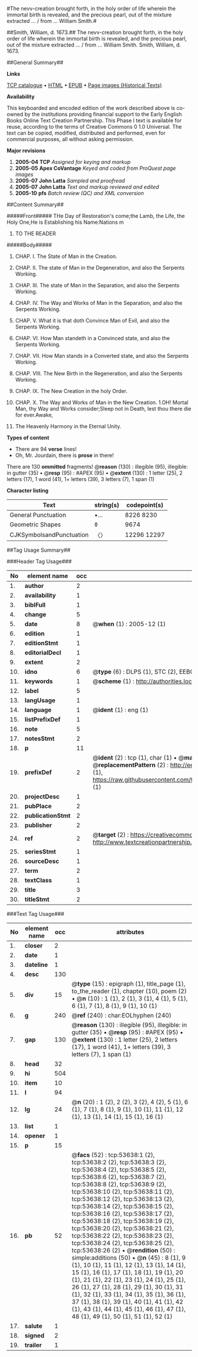 #The nevv-creation brought forth, in the holy order of life wherein the immortal birth is revealed, and the precious pearl, out of the mixture extracted ... / from ... William Smith.#

##Smith, William, d. 1673.##
The nevv-creation brought forth, in the holy order of life wherein the immortal birth is revealed, and the precious pearl, out of the mixture extracted ... / from ... William Smith.
Smith, William, d. 1673.

##General Summary##

**Links**

[TCP catalogue](http://www.ota.ox.ac.uk/tcp/)  • 
[HTML](http://tei.it.ox.ac.uk/tcp/Texts-HTML/free/A60/A60647.html)  • 
[EPUB](http://tei.it.ox.ac.uk/tcp/Texts-EPUB/free/A60/A60647.epub) • 
[Page images (Historical Texts)](https://data.historicaltexts.jisc.ac.uk/view?pubId=eebo-12076423e&pageId=eebo-12076423e-53638-1)

**Availability**

This keyboarded and encoded edition of the
	       work described above is co-owned by the institutions
	       providing financial support to the Early English Books
	       Online Text Creation Partnership. This Phase I text is
	       available for reuse, according to the terms of Creative
	       Commons 0 1.0 Universal. The text can be copied,
	       modified, distributed and performed, even for
	       commercial purposes, all without asking permission.

**Major revisions**

1. __2005-04__ __TCP__ *Assigned for keying and markup*
1. __2005-05__ __Apex CoVantage__ *Keyed and coded from ProQuest page images*
1. __2005-07__ __John Latta__ *Sampled and proofread*
1. __2005-07__ __John Latta__ *Text and markup reviewed and edited*
1. __2005-10__ __pfs__ *Batch review (QC) and XML conversion*

##Content Summary##

#####Front#####
THe Day of Restoration's come;the Lamb, the Life, the Holy One,He is Establishing his Name:Nations m
1. TO THE READER

#####Body#####

1. CHAP. I. The State of Man in the Creation.

1. CHAP. II. The state of Man in the Degeneration, and also the Serpents Working.

1. CHAP. III. The state of Man in the Separation, and also the Serpents Working.

1. CHAP. IV. The Way and Works of Man in the Separation, and also the Serpents Working.

1. CHAP. V. What it is that doth Convince Man of Evil, and also the Serpents Working.

1. CHAP. VI. How Man standeth in a Convinced state, and also the Serpents Working.

1. CHAP. VII. How Man stands in a Converted state, and also the Serpents Working.

1. CHAP. VIII. The New Birth in the Regeneration, and also the Serpents Working.

1. CHAP. IX. The New Creation in the holy Order.

1. CHAP. X. The Way and Works of Man in the New Creation.
1.OH! Mortal Man, thy Way and Works consider;Sleep not in Death, lest thou there die for ever.Awake,
1. The Heavenly Harmony in the Eternal Unity.

**Types of content**

  * There are 94 **verse** lines!
  * Oh, Mr. Jourdain, there is **prose** in there!

There are 130 **ommitted** fragments! 
 @__reason__ (130) : illegible (95), illegible: in gutter (35)  •  @__resp__ (95) : #APEX (95)  •  @__extent__ (130) : 1 letter (25), 2 letters (17), 1 word (41), 1+ letters (39), 3 letters (7), 1 span (1)

**Character listing**


|Text|string(s)|codepoint(s)|
|---|---|---|
|General Punctuation|•…|8226 8230|
|Geometric Shapes|◊|9674|
|CJKSymbolsandPunctuation|〈〉|12296 12297|

##Tag Usage Summary##

###Header Tag Usage###

|No|element name|occ|attributes|
|---|---|---|---|
|1.|__author__|2||
|2.|__availability__|1||
|3.|__biblFull__|1||
|4.|__change__|5||
|5.|__date__|8| @__when__ (1) : 2005-12 (1)|
|6.|__edition__|1||
|7.|__editionStmt__|1||
|8.|__editorialDecl__|1||
|9.|__extent__|2||
|10.|__idno__|6| @__type__ (6) : DLPS (1), STC (2), EEBO-CITATION (1), OCLC (1), VID (1)|
|11.|__keywords__|1| @__scheme__ (1) : http://authorities.loc.gov/ (1)|
|12.|__label__|5||
|13.|__langUsage__|1||
|14.|__language__|1| @__ident__ (1) : eng (1)|
|15.|__listPrefixDef__|1||
|16.|__note__|5||
|17.|__notesStmt__|2||
|18.|__p__|11||
|19.|__prefixDef__|2| @__ident__ (2) : tcp (1), char (1)  •  @__matchPattern__ (2) : ([0-9\-]+):([0-9IVX]+) (1), (.+) (1)  •  @__replacementPattern__ (2) : http://eebo.chadwyck.com/downloadtiff?vid=$1&page=$2 (1), https://raw.githubusercontent.com/textcreationpartnership/Texts/master/tcpchars.xml#$1 (1)|
|20.|__projectDesc__|1||
|21.|__pubPlace__|2||
|22.|__publicationStmt__|2||
|23.|__publisher__|2||
|24.|__ref__|2| @__target__ (2) : https://creativecommons.org/publicdomain/zero/1.0/ (1), http://www.textcreationpartnership.org/docs/. (1)|
|25.|__seriesStmt__|1||
|26.|__sourceDesc__|1||
|27.|__term__|2||
|28.|__textClass__|1||
|29.|__title__|3||
|30.|__titleStmt__|2||


###Text Tag Usage###

|No|element name|occ|attributes|
|---|---|---|---|
|1.|__closer__|2||
|2.|__date__|1||
|3.|__dateline__|1||
|4.|__desc__|130||
|5.|__div__|15| @__type__ (15) : epigraph (1), title_page (1), to_the_reader (1), chapter (10), poem (2)  •  @__n__ (10) : 1 (1), 2 (1), 3 (1), 4 (1), 5 (1), 6 (1), 7 (1), 8 (1), 9 (1), 10 (1)|
|6.|__g__|240| @__ref__ (240) : char:EOLhyphen (240)|
|7.|__gap__|130| @__reason__ (130) : illegible (95), illegible: in gutter (35)  •  @__resp__ (95) : #APEX (95)  •  @__extent__ (130) : 1 letter (25), 2 letters (17), 1 word (41), 1+ letters (39), 3 letters (7), 1 span (1)|
|8.|__head__|32||
|9.|__hi__|504||
|10.|__item__|10||
|11.|__l__|94||
|12.|__lg__|24| @__n__ (20) : 1 (2), 2 (2), 3 (2), 4 (2), 5 (1), 6 (1), 7 (1), 8 (1), 9 (1), 10 (1), 11 (1), 12 (1), 13 (1), 14 (1), 15 (1), 16 (1)|
|13.|__list__|1||
|14.|__opener__|1||
|15.|__p__|15||
|16.|__pb__|52| @__facs__ (52) : tcp:53638:1 (2), tcp:53638:2 (2), tcp:53638:3 (2), tcp:53638:4 (2), tcp:53638:5 (2), tcp:53638:6 (2), tcp:53638:7 (2), tcp:53638:8 (2), tcp:53638:9 (2), tcp:53638:10 (2), tcp:53638:11 (2), tcp:53638:12 (2), tcp:53638:13 (2), tcp:53638:14 (2), tcp:53638:15 (2), tcp:53638:16 (2), tcp:53638:17 (2), tcp:53638:18 (2), tcp:53638:19 (2), tcp:53638:20 (2), tcp:53638:21 (2), tcp:53638:22 (2), tcp:53638:23 (2), tcp:53638:24 (2), tcp:53638:25 (2), tcp:53638:26 (2)  •  @__rendition__ (50) : simple:additions (50)  •  @__n__ (45) : 8 (1), 9 (1), 10 (1), 11 (1), 12 (1), 13 (1), 14 (1), 15 (1), 16 (1), 17 (1), 18 (1), 19 (1), 20 (1), 21 (1), 22 (1), 23 (1), 24 (1), 25 (1), 26 (1), 27 (1), 28 (1), 29 (1), 30 (1), 31 (1), 32 (1), 33 (1), 34 (1), 35 (1), 36 (1), 37 (1), 38 (1), 39 (1), 40 (1), 41 (1), 42 (1), 43 (1), 44 (1), 45 (1), 46 (1), 47 (1), 48 (1), 49 (1), 50 (1), 51 (1), 52 (1)|
|17.|__salute__|1||
|18.|__signed__|2||
|19.|__trailer__|1||
